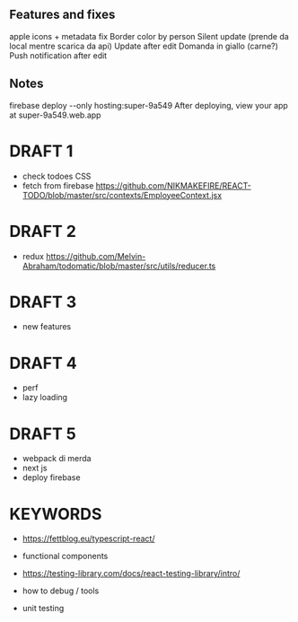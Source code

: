 ## Features and fixes

apple icons + metadata fix
Border color by person
Silent update (prende da local mentre scarica da api)
Update after edit
Domanda in giallo (carne?)
Push notification after edit

## Notes

firebase deploy --only hosting:super-9a549
After deploying, view your app at super-9a549.web.app

# DRAFT 1

- check todoes CSS
- fetch from firebase
  https://github.com/NIKMAKEFIRE/REACT-TODO/blob/master/src/contexts/EmployeeContext.jsx

# DRAFT 2

- redux
  https://github.com/Melvin-Abraham/todomatic/blob/master/src/utils/reducer.ts

# DRAFT 3

- new features

# DRAFT 4

- perf
- lazy loading

# DRAFT 5

- webpack di merda
- next js
- deploy firebase

# KEYWORDS

- https://fettblog.eu/typescript-react/
- functional components
- https://testing-library.com/docs/react-testing-library/intro/

- how to debug / tools
- unit testing
